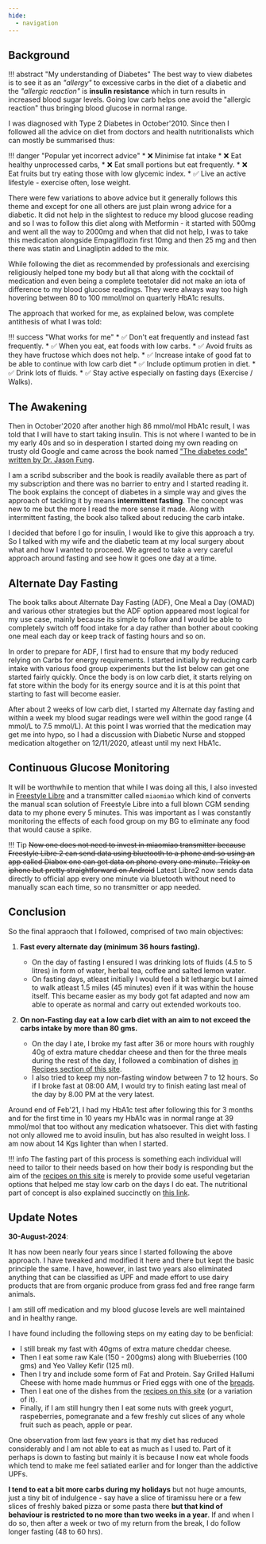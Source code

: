 ```yaml
---
hide:
  - navigation
---
```


## Background

!!! abstract "My understanding of Diabetes"
    The best way to view diabetes is to see it as an *"allergy"* to excessive carbs in the diet of a diabetic and the *"allergic reaction"* is **insulin resistance** which in turn results in increased blood sugar levels. Going low carb helps one avoid the "allergic reaction" thus bringing blood glucose in normal range.

I was diagnosed with Type 2 Diabetes in October'2010. Since then I followed all the advice on diet from doctors and health nutritionalists which can mostly be summarised thus:

!!! danger "Popular yet incorrect advice"
    * :x: Minimise fat intake
    * :x: Eat healthy unprocessed carbs, 
    * :x: Eat small portions but eat frequently. 
    * :x: Eat fruits but try eating those with low glycemic index. 
    * :white_check_mark: Live an active lifestyle - exercise often, lose weight.

There were few variations to above advice but it generally follows this theme and except for one all others are just plain wrong advice for a diabetic. It did not help in the slightest to reduce my blood glucose reading and so I was to follow this diet along with Metformin - it started with 500mg and went all the way to 2000mg and when that did not help, I was to take this medication alongside Empagliflozin first 10mg and then 25 mg and then there was statin and Linagliptin added to the mix.

While following the diet as recommended by professionals and exercising religiously helped tone my body but all that along with the cocktail of medication and even being a complete teetotaler did not make an iota of difference to my blood glucose readings. They were always way too high hovering between 80 to 100 mmol/mol on quarterly HbA1c results.

The approach that worked for me, as explained below, was complete antithesis of what I was told:

!!! success "What works for me"
    * :white_check_mark: Don't eat frequently and instead fast frequently. 
    * :white_check_mark: When you eat, eat foods with low carbs. 
    * :white_check_mark: Avoid fruits as they have fructose which does not help. 
    * :white_check_mark: Increase intake of good fat to be able to continue with low carb diet
    * :white_check_mark: Include optimum protien in diet. 
    * :white_check_mark: Drink lots of fluids. 
    * :white_check_mark: Stay active especially on fasting days (Exercise / Walks).

## The Awakening
Then in October'2020 after another high 86 mmol/mol HbA1c result, I was told that I will have to start taking insulin. This is not where I wanted to be in my early 40s and so in desperation I started doing my own reading on trusty old Google and came across the book named ["The diabetes code" written by Dr. Jason Fung](https://www.scribd.com/read/372564265/The-Diabetes-Code-Prevent-and-Reverse-Type-2-Diabetes-Naturally). 

I am a scribd subscriber and the book is readily available there as part of my subscription and there was no barrier to entry and I started reading it. The book explains the concept of diabetes in a simple way and gives the approach of tackling it by means **intermittent fasting**. The concept was new to me but the more I read the more sense it made. Along with intermittent fasting, the book also talked about reducing the carb intake.

I decided that before I go for insulin, I would like to give this approach a try. So I talked with my wife and the diabetic team at my local surgery about what and how I wanted to proceed. We agreed to take a very careful approach around fasting and see how it goes one day at a time. 

## Alternate Day Fasting
The book talks about Alternate Day Fasting (ADF), One Meal a Day (OMAD) and various other strategies but the ADF option appeared most logical for my use case, mainly because its simple to follow and I would be able to completely switch off food intake for a day rather than bother about cooking one meal each day or keep track of fasting hours and so on.

In order to prepare for ADF, I first had to ensure that my body reduced relying on Carbs for energy requirements. I started initially by reducing carb intake with various food group experiments but the list below can get one started fairly quickly. Once the body is on low carb diet, it starts relying on fat store within the body for its energy source and it is at this point that starting to fast will become easier. 

After about 2 weeks of low carb diet, I started my Alternate day fasting and within a week my blood sugar readings were well within the good range (4 mmol/L to 7.5 mmol/L). At this point I was worried that the medication may get me into hypo, so I had a discussion with Diabetic Nurse and stopped medication altogether on 12/11/2020, atleast until my next HbA1c. 

## Continuous Glucose Monitoring
It will be worthwhile to mention that while I was doing all this, I also invested in [Freestyle Libre](https://www.freestylelibre.co.uk/libre/) and a transmitter called `miaomiao` which kind of converts the manual scan solution of Freestyle Libre into a full blown CGM sending data to my phone every 5 minutes. This was important as I was constantly monitoring the effects of each food group on my BG to eliminate any food that would cause a spike.

!!! Tip 
    ~~Now one does not need to invest in miaomiao transmitter because Freestyle Libre 2 can send data using bluetooth to a phone and so using an app called Diabox one can get data on phone every one minute. Tricky on iphone but pretty straightforward on Android~~ 
    Latest Libre2 now sends data directly to official app every one minute via bluetooth without need to manually scan each time, so no transmitter or app needed.

## Conclusion

So the final appraoch that I followed, comprised of two main objectives:

1. **Fast every alternate day (minimum 36 hours fasting).**
	* On the day of fasting I ensured I was drinking lots of fluids (4.5 to 5 litres) in form of water, herbal tea, coffee and salted lemon water.
	* On fasting days, atleast initially I would feel a bit lethargic but I aimed to walk atleast 1.5 miles (45 minutes) even if it was within the house itself. This became easier as my body got fat adapted and now am able to operate as normal and carry out extended workouts too.

2. **On non-Fasting day eat a low carb diet with an aim to not exceed the carbs intake by more than 80 gms.**
	* On the day I ate, I broke my fast after 36 or more hours with roughly 40g of extra mature cheddar cheese and then for the three meals during the rest of the day, I followed a combination of dishes [in Recipes section of this site](./Recipes/).
	* I also tried to keep my non-fasting window between 7 to 12 hours. So if I broke fast at 08:00 AM, I would try to finish eating last meal of the day by 8.00 PM at the very latest.

Around end of Feb'21, I had my HbA1c test after following this for 3 months and for the first time in 10 years my HbA1c was in normal range at 39 mmol/mol that too without any medication whatsoever. This diet with fasting not only allowed me to avoid insulin, but has also resulted in weight loss. I am now about 14 Kgs lighter than when I started.

!!! info
    The fasting part of this process is something each individual will need to tailor to their needs based on how their body is responding but the aim of the [recipes on this site](./Recipes/) is merely to provide some useful vegetarian options that helped me stay low carb on the days I do eat. The nutritional part of concept is also explained succinctly on [this link](http://josekalsbeek.blogspot.com/2019/11/the-nutritional-thingy.html).

## Update Notes

**30-August-2024**: 

It has now been nearly four years since I started following the above approach. I have tweaked and modified it here and there but kept the basic principle the same. I have, however, in last two years also eliminated anything that can be classified as UPF and made effort to use dairy products that are from organic produce from grass fed and free range farm animals. 

I am still off medication and my blood glucose levels are well maintained and in healthy range.

I have found including the following steps on my eating day to be benficial:

* I still break my fast with 40gms of extra mature cheddar cheese.
* Then I eat some raw Kale (150 - 200gms) along with Blueberries (100 gms) and Yeo Valley Kefir (125 ml).
* Then I try and include some form of Fat and Protein. Say Grilled Hallumi Cheese with home made hummus or Fried eggs with one of the [breads](./Recipes/Breads/).
* Then I eat one of the dishes from the [recipes on this site](./Recipes/) (or a variation of it).
* Finally, if I am still hungry then I eat some nuts with greek yogurt, raspeberries, pomegranate and a few freshly cut slices of any whole fruit such as peach, apple or pear.

One observation from last few years is that my diet has reduced considerably and I am not able to eat as much as I used to. Part of it perhaps is down to fasting but mainly it is because I now eat whole foods which tend to make me feel satiated earlier and for longer than the addictive UPFs.

**I tend to eat a bit more carbs during my holidays** but not huge amounts, just a tiny bit of indulgence - say have a slice of tiramissu here or a few slices of freshly baked pizza or some pasta there **but that kind of behaviour is restricted to no more than two weeks in a year**. If and when I do so, then after a week or two of my return from the break, I do follow longer fasting (48 to 60 hrs).
